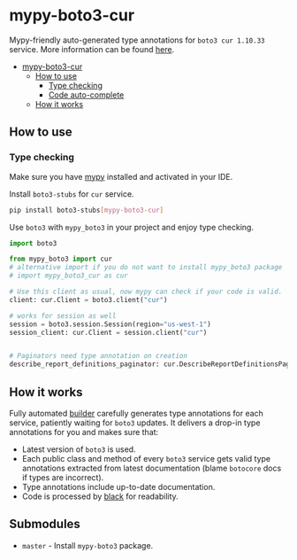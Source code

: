 # mypy-boto3-cur

Mypy-friendly auto-generated type annotations for `boto3 cur 1.10.33` service.
More information can be found [here](https://github.com/vemel/mypy_boto3).

- [mypy-boto3-cur](#mypy-boto3-cur)
  - [How to use](#how-to-use)
    - [Type checking](#type-checking)
    - [Code auto-complete](#code-auto-complete)
  - [How it works](#how-it-works)

## How to use

### Type checking

Make sure you have [mypy](https://github.com/python/mypy) installed and activated in your IDE.

Install `boto3-stubs` for `cur` service.

```bash
pip install boto3-stubs[mypy-boto3-cur]
```

Use `boto3` with `mypy_boto3` in your project and enjoy type checking.

```python
import boto3

from mypy_boto3 import cur
# alternative import if you do not want to install mypy_boto3 package
# import mypy_boto3_cur as cur

# Use this client as usual, now mypy can check if your code is valid.
client: cur.Client = boto3.client("cur")

# works for session as well
session = boto3.session.Session(region="us-west-1")
session_client: cur.Client = session.client("cur")


# Paginators need type annotation on creation
describe_report_definitions_paginator: cur.DescribeReportDefinitionsPaginator = client.get_paginator("describe_report_definitions")
```

## How it works

Fully automated [builder](https://github.com/vemel/mypy_boto3) carefully generates
type annotations for each service, patiently waiting for `boto3` updates. It delivers
a drop-in type annotations for you and makes sure that:

- Latest version of `boto3` is used.
- Each public class and method of every `boto3` service gets valid type annotations
  extracted from latest documentation (blame `botocore` docs if types are incorrect).
- Type annotations include up-to-date documentation.
- Code is processed by [black](https://github.com/psf/black) for readability.

## Submodules

- `master` - Install `mypy-boto3` package.
